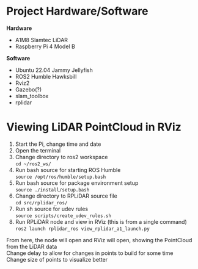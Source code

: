 # Project Hardware/Software
**Hardware**
- A1M8 Slamtec LiDAR
- Raspberry Pi 4 Model B

**Software**
- Ubuntu 22.04 Jammy Jellyfish
- ROS2 Humble Hawksbill
- Rviz2
- Gazebo(?)
- slam_toolbox
- rplidar

# Viewing LiDAR PointCloud in RViz
1. Start the Pi, change time and date
2. Open the terminal
3. Change directory to ros2 workspace  
    ```cd ~/ros2_ws/```
4. Run bash source for starting ROS Humble  
    ```source /opt/ros/humble/setup.bash```
5. Run bash source for package environment setup  
   ```source ./install/setup.bash```
6. Change directory to RPLiDAR source file  
    ```cd src/rplidar_ros/```
7. Run sh source for udev rules  
   ```source scripts/create_udev_rules.sh```
8. Run RPLiDAR node and view in RViz (this is from a single command)  
    ```ros2 launch rplidar_ros view_rplidar_a1_launch.py```

From here, the node will open and RViz will open, showing the PointCloud from the LiDAR data  
Change delay to allow for changes in points to build for some time  
Change size of points to visualize better

